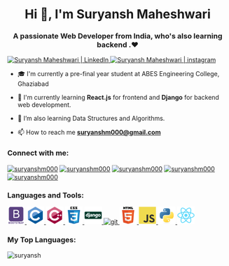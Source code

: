 <h1 align="center">Hi 👋, I'm Suryansh Maheshwari</h1>
<h3 align="center">A passionate Web Developer from India, who's also learning backend .❤️</h3>
<a href="https://www.linkedin.com/in/suryansh-maheshwari-341a641b7/"> 
    <img aling="left" alt="Suryansh Maheshwari | LinkedIn" width=35px
    src="https://img.icons8.com/fluent/2x/linkedin.png">
</a>
<a href="https://www.instagram.com/suryam_000/"> 
    <img aling="left" alt="Suryansh Maheshwari | instagram" width=35px
    src="https://img.icons8.com/fluent/2x/instagram-new.png">
</a>

- 🎓 I'm currently a pre-final year student at ABES Engineering College, Ghaziabad
- 🔎 I'm currently learning **React.js** for frontend and **Django** for backend web development.
- 🌱 I’m also learning Data Structures and Algorithms.

- 📫 How to reach me **suryanshm000@gmail.com**

<h3 align="left">Connect with me:</h3>
<p align="left">
<a href="https://www.codechef.com/users/suryanshm000" target="blank"><img align="center" src="https://cdn.jsdelivr.net/npm/simple-icons@3.1.0/icons/codechef.svg" alt="suryanshm000" height="30" width="40" /></a>
<a href="https://www.hackerrank.com/suryanshm000" target="blank"><img align="center" src="https://cdn.jsdelivr.net/npm/simple-icons@3.0.1/icons/hackerrank.svg" alt="suryanshm000" height="30" width="40" /></a>
<a href="https://codeforces.com/profile/suryanshm000" target="blank"><img align="center" src="https://cdn.jsdelivr.net/npm/simple-icons@3.0.1/icons/codeforces.svg" alt="suryanshm000" height="30" width="40" /></a>
<a href="https://www.leetcode.com/suryanshm000" target="blank"><img align="center" src="https://cdn.jsdelivr.net/npm/simple-icons@3.0.1/icons/leetcode.svg" alt="suryanshm000" height="30" width="40" /></a>
<a href="https://auth.geeksforgeeks.org/user/suryanshm000" target="blank"><img align="center" src="https://cdn.jsdelivr.net/npm/simple-icons@3.0.1/icons/geeksforgeeks.svg" alt="suryanshm000" height="30" width="40" /></a>
 
</p>

<h3 align="left">Languages and Tools:</h3>
<p align="left"> <a href="https://getbootstrap.com" target="_blank"> <img src="https://raw.githubusercontent.com/devicons/devicon/master/icons/bootstrap/bootstrap-plain-wordmark.svg" alt="bootstrap" width="40" height="40"/> </a> <a href="https://www.cprogramming.com/" target="_blank"> <img src="https://raw.githubusercontent.com/devicons/devicon/master/icons/c/c-original.svg" alt="c" width="40" height="40"/> </a> <a href="https://www.w3schools.com/cpp/" target="_blank"> <img src="https://raw.githubusercontent.com/devicons/devicon/master/icons/cplusplus/cplusplus-original.svg" alt="cplusplus" width="40" height="40"/> </a> <a href="https://www.w3schools.com/css/" target="_blank"> <img src="https://raw.githubusercontent.com/devicons/devicon/master/icons/css3/css3-original-wordmark.svg" alt="css3" width="40" height="40"/> </a> <a href="https://www.djangoproject.com/" target="_blank"> <img src="https://raw.githubusercontent.com/devicons/devicon/master/icons/django/django-original.svg" alt="django" width="40" height="40"/> </a> <a href="https://git-scm.com/" target="_blank"> <img src="https://www.vectorlogo.zone/logos/git-scm/git-scm-icon.svg" alt="git" width="40" height="40"/> </a> <a href="https://www.w3.org/html/" target="_blank"> <img src="https://raw.githubusercontent.com/devicons/devicon/master/icons/html5/html5-original-wordmark.svg" alt="html5" width="40" height="40"/> </a> <a href="https://developer.mozilla.org/en-US/docs/Web/JavaScript" target="_blank"> <img src="https://raw.githubusercontent.com/devicons/devicon/master/icons/javascript/javascript-original.svg" alt="javascript" width="40" height="40"/> </a> <a href="https://www.python.org" target="_blank"> <img src="https://raw.githubusercontent.com/devicons/devicon/master/icons/python/python-original.svg" alt="python" width="40" height="40"/> </a> 
    <a href="https://reactjs.org" target="_blank"> <img src="https://raw.githubusercontent.com/devicons/devicon/master/icons/react/react-original.svg" alt="react" width="40" height="40"/> </a> </p>


 <h3>My Top Languages:</h3>

<p> <img src="https://github-readme-stats.vercel.app/api/top-langs/?username=suryanshm000&layout=compact" alt="suryansh" /> </p>
